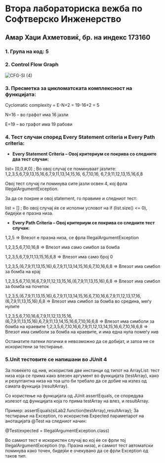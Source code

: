 # Втора лабораториска вежба по Софтверско Инженерство

## Амар Хаџи Ахметовиќ, бр. на индекс 173160

### **1. Група на код: 5**

### **2. Control Flow Graph**

![CFG-SI (4)](https://user-images.githubusercontent.com/38283122/84511153-67036800-acc6-11ea-9244-c7d05e736b48.png)

### **3. Пресметка за цикломатската комплексност на функцијата:**

Cyclomatic complexity = E-N+2  = 19-16+2 = 5

N=16 – во графот има 16 јазли

E=19 – во графот има 19 рабови

### **4. Тест случаи според Every Statement criteria и Every Path criteria:**

- **Every Statement Criteria – Овој критериум се покрива со следните два тест случаи:**

list= [0,0,#,0] ; Во овој случај се поминуваат јазлите: 1,2,3,5,6,7,9,13,15,16,6,7,9,11,13,14,15,16, 6,7,10,16, 6,7,9,11,12,13,15,16,6,8

Овој тест случај ги поминува сите јазли освен 4, кој фрла IllegalArgumentException.

За да се покрие и овој statement, го правиме и следниот тест:

list = [] ; Во овој случај ќе се исполни условот на if (list.size() <= 0), бидејќи е празна низа.

- **Every Path Criteria – Овој критериум се покрива со следните тест случаи:**

1,2,5 => Влезот е празна низа, се фрла IllegalArgumentException

1,2,3,5,6,7,10,16,8 => Влезот има само симбол за бомба

1,2,3,5,6,7,9,11,13,15,16,6,8 => Влезот има само број 0

1,2,3,5,(6,7,9,11,13,15,16),6,7,9,11,13,14,15,16,6,7,10,16,6,8 => Влезот има симбол за бомба на крај

1,2,3,5,6,7,10,16,6,7,9,11,12,13,15,16,(6,7,9,11,13,15,16),6,8 => Влезот има симбол за бомба на почеток

1,2,3,5,(6,7,9,11,13,15,16),6,7,9,11,13,14,15,16,6,7,10,16,6,7,9,11,12,13,17,16,(6,7,9,11,13,15,16),6,8 => Влезот има симбол за бомба во средина, меѓу нулите

1,2,3,5,6,7,10,16,6,7,9,11,12,13,15,16,(6,7,9,11,13,15,16),6,7,9,11,13,14,15,16,6,7,10,16,6,8 => Влезот има симболи за бомба на краевите
1,2,3,5,6,7,10,16,6,7,9,11,12,13,14,15,16,6,7,10,16,6,8 => Влезот има симболи за бомба на краевите, и има една нула помеѓу нив

Останатите патеки логички е невозможно да се добијат, и затоа не се искористени за тестирање.

### **5.Unit тестовите се напишани во JUnit 4**

За повеќето од нив, искористив две инстанци од типот на ArrayList: тест низа која се прима како влезен аргумент во функцијата (testArray), како и резултантна низа на тоа што би требало да се добие на излез од самата функција (resultArray).

Со користење на функцијата од JUnit assertEquals, се споредува излезот од функцијата која го прима testArray  на влез, и resultArray.

Пример: assertEquals(siLab2.function(testArray),resultArray);
За тестирање на Exception, го искористив Expected параметарот на анотацијата @Test на следниот начин:

@Test(expected = IllegalArgumentException.class)

Во самиот тест е искористен случај во кој ќе се фрли тој IllegalArgumentException (пр. Празна низа), и самиот тест автоматски поминува како точен, бидејќи е очекувано да се фрли Exception од таков тип.

